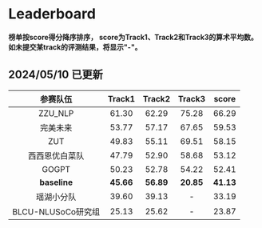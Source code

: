 # Leaderboard

**榜单按score得分降序排序， score为Track1、Track2和Track3的算术平均数。如未提交某track的评测结果，将显示"-"。**

## 2024/05/10 已更新

|    参赛队伍    |  Track1   |  Track2   |  Track3   |  score  |
| :------------: | :-------: | :-------: | :-------: | :-------: |
|    ZZU_NLP    |   61.30   |   62.29   |   75.28 |   66.29   |
|    完美未来    |   53.77   |   57.17   |   67.65   |   59.53   |
|   ZUT   |   49.83   |   55.11   |   69.51   |   58.15  |
| 西西恩优白菜队 |   47.79   |   52.90   |   58.68   |   53.12   |
| GOGPT |   50.23  |   52.78   |   54.22   |   52.41   |
|  **baseline**  | **45.66** | **56.89** | **20.85** | **41.13** |
|   瑶湖小分队   |   39.60   |   39.13   |   -   |   33.19   |
| BLCU-NLUSoCo研究组 |   25.13  |   25.62   |   -   |   23.87   |
